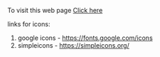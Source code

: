 To visit this web page [Click here](https://sanjayjadhav-9.github.io/responsive-template)

<!-- Resources -->
links for icons:
1. google icons - https://fonts.google.com/icons
2. simpleicons - https://simpleicons.org/
